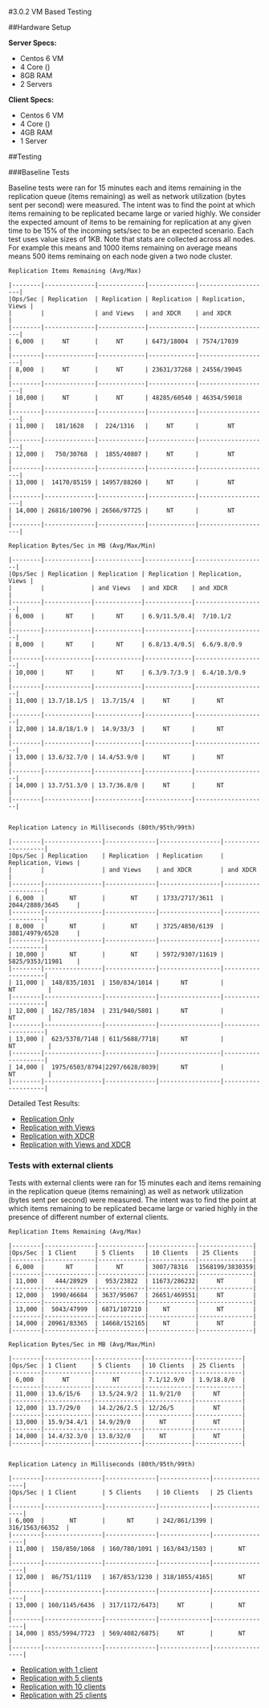#3.0.2 VM Based Testing

##Hardware Setup

**Server Specs:**

* Centos 6 VM
* 4 Core ()
* 8GB RAM
* 2 Servers

**Client Specs:**

* Centos 6 VM
* 4 Core ()
* 4GB RAM
* 1 Server

##Testing

###Baseline Tests

Baseline tests were ran for 15 minutes each and items remaining in the replication queue (items remaining) as well as network utilization (bytes sent per second) were measured. The intent was to find the point at which items remaining to be replicated became large or varied highly. We consider the expected amount of items to be remaining for replication at any given time to be 15% of the incoming sets/sec to be an expected scenario. Each test uses value sizes of 1KB. Note that stats are collected across all nodes. For example this means and 1000 items remaining on average means means 500 items reminaing on each node given a two node cluster.

	Replication Items Remaining (Avg/Max)

	|--------|--------------|-------------|-------------|--------------------|
	|Ops/Sec | Replication  | Replication | Replication | Replication, Views |
	|        |              | and Views   | and XDCR    | and XDCR           |
	|--------|--------------|-------------|-------------|--------------------|
	| 6,000  |     NT       |     NT      | 6473/18004  | 7574/17039         |
	|--------|--------------|-------------|-------------|--------------------|
	| 8,000  |     NT       |     NT      | 23631/37268 | 24556/39045        |
	|--------|--------------|-------------|-------------|--------------------|
	| 10,000 |     NT       |     NT      | 48285/60540 | 46354/59018        |
	|--------|--------------|-------------|-------------|--------------------|
	| 11,000 |   181/1628   |  224/1316   |     NT      |        NT          |
	|--------|--------------|-------------|-------------|--------------------|
	| 12,000 |   750/30768  |  1855/40807 |     NT      |        NT          |
	|--------|--------------|-------------|-------------|--------------------|
	| 13,000 |  14170/85159 | 14957/88260 |     NT      |        NT          |
	|--------|--------------|-------------|-------------|--------------------|
	| 14,000 | 26816/100796 | 26566/97725 |     NT      |        NT          |
	|--------|--------------|-------------|-------------|--------------------|

	Replication Bytes/Sec in MB (Avg/Max/Min)

	|--------|-------------|-------------|-------------|--------------------|
	|Ops/Sec | Replication | Replication | Replication | Replication, Views |
	|        |             | and Views   | and XDCR    | and XDCR           |
	|--------|-------------|-------------|-------------|--------------------|
	| 6,000  |      NT     |      NT     | 6.9/11.5/0.4|  7/10.1/2          |
	|--------|-------------|-------------|-------------|--------------------|
	| 8,000  |      NT     |      NT     | 6.8/13.4/0.5|  6.6/9.8/0.9       |
	|--------|-------------|-------------|-------------|--------------------|
	| 10,000 |      NT     |      NT     | 6.3/9.7/3.9 |  6.4/10.3/0.9      |
	|--------|-------------|-------------|-------------|--------------------|
	| 11,000 | 13.7/18.1/5 |  13.7/15/4  |     NT      |      NT            |
	|--------|-------------|-------------|-------------|--------------------|
	| 12,000 | 14.8/18/1.9 |  14.9/33/3  |     NT      |      NT            |
	|--------|-------------|-------------|-------------|--------------------|
	| 13,000 | 13.6/32.7/0 | 14.4/53.9/0 |     NT      |      NT            |
	|--------|-------------|-------------|-------------|--------------------|
	| 14,000 | 13.7/51.3/0 | 13.7/36.8/0 |     NT      |      NT            |
	|--------|-------------|-------------|-------------|--------------------|


	Replication Latency in Milliseconds (80th/95th/99th)

	|--------|----------------|--------------|-----------------|--------------------|
	|Ops/Sec | Replication    | Replication  | Replication     | Replication, Views |
	|        |                | and Views    | and XDCR        | and XDCR           |
	|--------|----------------|--------------|-----------------|--------------------|
	| 6,000  |       NT       |       NT     | 1733/2717/3611  | 2044/2880/3645     |
	|--------|----------------|--------------|-----------------|--------------------|
    | 8,000  |       NT       |       NT     | 3725/4850/6139  | 3881/4979/6528     |                                
	|--------|----------------|--------------|-----------------|--------------------|
	| 10,000 |       NT       |       NT     | 5972/9307/11619 | 5825/9353/11981    |
	|--------|----------------|--------------|-----------------|--------------------|
	| 11,000 |  148/835/1031  | 150/834/1014 |      NT         |         NT         |
	|--------|----------------|--------------|-----------------|--------------------|
	| 12,000 |  162/785/1034  | 231/940/5801 |      NT         |         NT         |
	|--------|----------------|--------------|-----------------|--------------------|
	| 13,000 |  623/5378/7148 | 611/5688/7718|      NT         |         NT         |
	|--------|----------------|--------------|-----------------|--------------------|
	| 14,000 |  1975/6503/8794|2297/6628/8039|      NT         |         NT         |
	|--------|----------------|--------------|-----------------|--------------------|

Detailed Test Results:

* [Replication Only](rep-only.md)
* [Replication with Views](rep-views.md)
* [Replication with XDCR](rep-xdcr.md)
* [Replication with Views and XDCR](rep-views-xdcr.md)

### Tests with external clients

Tests with external clients were ran for 15 minutes each and items remaining in the replication queue (items remaining) as well as network utilization (bytes sent per second) were measured. The intent was to find the point at which items remaining to be replicated became large or varied highly in the presence of different number of external clients.

	Replication Items Remaining (Avg/Max)

	|--------|--------------|-------------|-------------|---------------|
	|Ops/Sec | 1 Client     | 5 Clients   | 10 Clients  | 25 Clients    |
	|--------|--------------|-------------|-------------|---------------|
	| 6,000  |      NT      |     NT      | 3007/78316  |1568199/3830359|
	|--------|--------------|-------------|-------------|---------------|
	| 11,000 |   444/28929  |  953/23822  | 11673/286232|     NT        |
	|--------|--------------|-------------|-------------|---------------|
	| 12,000 |  1990/46684  | 3637/95067  | 26651/469551|     NT        |
	|--------|--------------|-------------|-------------|---------------|
	| 13,000 |  5043/47999  | 6871/107210 |    NT       |     NT        |
	|--------|--------------|-------------|-------------|---------------|
	| 14,000 | 20961/83365  | 14668/152165|    NT       |     NT        |
	|--------|--------------|-------------|-------------|---------------|

	Replication Bytes/Sec in MB (Avg/Max/Min)

	|--------|-------------|-------------|-------------|-------------|
	|Ops/Sec | 1 Client    | 5 Clients   | 10 Clients  | 25 Clients  |
	|--------|-------------|-------------|-------------|-------------|
	| 6,000  |     NT      |     NT      | 7.1/12.9/0  | 1.9/18.8/0  |
	|--------|-------------|-------------|-------------|-------------|
	| 11,000 | 13.6/15/6   | 13.5/24.9/2 | 11.9/21/0   |     NT      |
	|--------|-------------|-------------|-------------|-------------|
	| 12,000 | 13.7/29/0   | 14.2/26/2.5 | 12/26/5     |     NT      |
	|--------|-------------|-------------|-------------|-------------|
	| 13,000 | 15.9/34.4/1 | 14.9/29/0   |    NT       |     NT      |
	|--------|-------------|-------------|-------------|-------------|
	| 14,000 | 14.4/32.3/0 | 13.8/32/0   |    NT       |     NT      |
	|--------|-------------|-------------|-------------|-------------|


	Replication Latency in Milliseconds (80th/95th/99th)

	|--------|----------------|--------------|--------------|-----------------|
    |Ops/Sec | 1 Client       | 5 Clients    | 10 Clients   | 25 Clients      |
    |--------|----------------|--------------|--------------|-----------------|
	| 6,000  |       NT       |      NT      | 242/861/1399 | 316/1563/66352  |
	|--------|----------------|--------------|--------------|-----------------|
	| 11,000 |  150/850/1068  | 160/780/1091 | 163/843/1503 |       NT        |
	|--------|----------------|--------------|--------------|-----------------|
	| 12,000 |  86/751/1119   | 167/853/1230 | 318/1055/4165|       NT        |
	|--------|----------------|--------------|--------------|-----------------|
	| 13,000 | 160/1145/6436  | 317/1172/6473|     NT       |       NT        |
	|--------|----------------|--------------|--------------|-----------------|
	| 14,000 | 855/5994/7723  | 569/4082/6875|     NT       |       NT        |
	|--------|----------------|--------------|--------------|-----------------|

* [Replication with 1 client](rep-1_client.md)
* [Replication with 5 clients](rep-5_clients.md)
* [Replication with 10 clients](rep-10_clients.md)
* [Replication with 25 clients](rep-25_clients.md)
